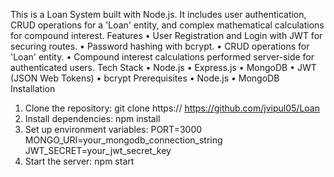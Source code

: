 This is a Loan System built with Node.js. It includes user authentication, CRUD operations for a 'Loan' entity, and complex mathematical calculations for compound interest.
Features
•	User Registration and Login with JWT for securing routes.
•	Password hashing with bcrypt.
•	CRUD operations for 'Loan' entity.
•	Compound interest calculations performed server-side for authenticated users.
Tech Stack
•	Node.js
•	Express.js
•	MongoDB
•	JWT (JSON Web Tokens)
•	bcrypt
Prerequisites
•	Node.js
•	MongoDB
Installation
1.	Clone the repository:
    git clone https:// https://github.com/jvipul05/Loan
2.	Install dependencies:
    npm install
3.	Set up environment variables:
    PORT=3000 
    MONGO_URI=your_mongodb_connection_string
    JWT_SECRET=your_jwt_secret_key
4.	Start the server:
    npm start
